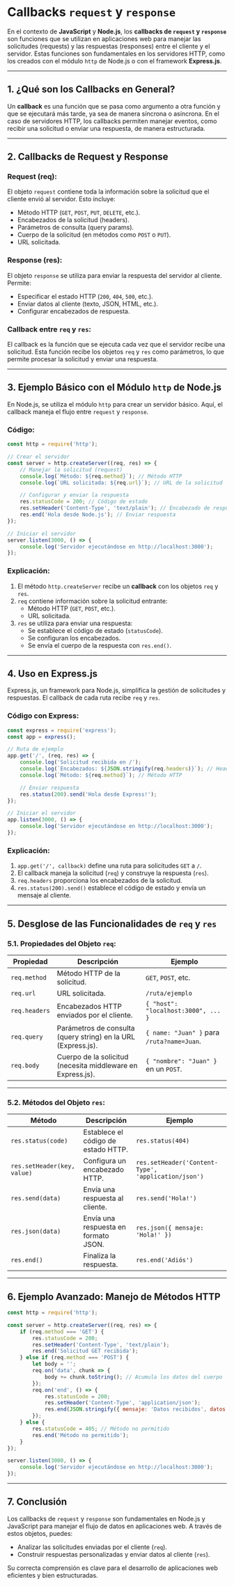 # Callbacks `request` y `response`
En el contexto de **JavaScript** y **Node.js**, los **callbacks de `request` y `response`** son funciones que se utilizan en aplicaciones web para manejar las solicitudes (requests) y las respuestas (responses) entre el cliente y el servidor. Estas funciones son fundamentales en los servidores HTTP, como los creados con el módulo `http` de Node.js o con el framework **Express.js**.

---

## **1. ¿Qué son los Callbacks en General?**

Un **callback** es una función que se pasa como argumento a otra función y que se ejecutará más tarde, ya sea de manera síncrona o asíncrona. En el caso de servidores HTTP, los callbacks permiten manejar eventos, como recibir una solicitud o enviar una respuesta, de manera estructurada.

---

## **2. Callbacks de Request y Response**

### **Request (req):**
El objeto `request` contiene toda la información sobre la solicitud que el cliente envió al servidor. Esto incluye:
- Método HTTP (`GET`, `POST`, `PUT`, `DELETE`, etc.).
- Encabezados de la solicitud (headers).
- Parámetros de consulta (query params).
- Cuerpo de la solicitud (en métodos como `POST` o `PUT`).
- URL solicitada.

### **Response (res):**
El objeto `response` se utiliza para enviar la respuesta del servidor al cliente. Permite:
- Especificar el estado HTTP (`200`, `404`, `500`, etc.).
- Enviar datos al cliente (texto, JSON, HTML, etc.).
- Configurar encabezados de respuesta.

### **Callback entre `req` y `res`:**
El callback es la función que se ejecuta cada vez que el servidor recibe una solicitud. Esta función recibe los objetos `req` y `res` como parámetros, lo que permite procesar la solicitud y enviar una respuesta.

---

## **3. Ejemplo Básico con el Módulo `http` de Node.js**

En Node.js, se utiliza el módulo `http` para crear un servidor básico. Aquí, el callback maneja el flujo entre `request` y `response`.

### **Código:**
```javascript
const http = require('http');

// Crear el servidor
const server = http.createServer((req, res) => {
    // Manejar la solicitud (request)
    console.log(`Método: ${req.method}`); // Método HTTP
    console.log(`URL solicitada: ${req.url}`); // URL de la solicitud

    // Configurar y enviar la respuesta
    res.statusCode = 200; // Código de estado
    res.setHeader('Content-Type', 'text/plain'); // Encabezado de respuesta
    res.end('Hola desde Node.js'); // Enviar respuesta
});

// Iniciar el servidor
server.listen(3000, () => {
    console.log('Servidor ejecutándose en http://localhost:3000');
});
```

### **Explicación:**
1. El método `http.createServer` recibe un **callback** con los objetos `req` y `res`.
2. `req` contiene información sobre la solicitud entrante:
   - Método HTTP (`GET`, `POST`, etc.).
   - URL solicitada.
3. `res` se utiliza para enviar una respuesta:
   - Se establece el código de estado (`statusCode`).
   - Se configuran los encabezados.
   - Se envía el cuerpo de la respuesta con `res.end()`.

---

## **4. Uso en Express.js**

Express.js, un framework para Node.js, simplifica la gestión de solicitudes y respuestas. El callback de cada ruta recibe `req` y `res`.

### **Código con Express:**
```javascript
const express = require('express');
const app = express();

// Ruta de ejemplo
app.get('/', (req, res) => {
    console.log('Solicitud recibida en /');
    console.log(`Encabezados: ${JSON.stringify(req.headers)}`); // Headers
    console.log(`Método: ${req.method}`); // Método HTTP

    // Enviar respuesta
    res.status(200).send('Hola desde Express!');
});

// Iniciar el servidor
app.listen(3000, () => {
    console.log('Servidor ejecutándose en http://localhost:3000');
});
```

### **Explicación:**
1. `app.get('/', callback)` define una ruta para solicitudes `GET` a `/`.
2. El callback maneja la solicitud (`req`) y construye la respuesta (`res`).
3. `req.headers` proporciona los encabezados de la solicitud.
4. `res.status(200).send()` establece el código de estado y envía un mensaje al cliente.

---

## **5. Desglose de las Funcionalidades de `req` y `res`**

### **5.1. Propiedades del Objeto `req`:**
| **Propiedad**         | **Descripción**                                                | **Ejemplo**                                   |
|------------------------|---------------------------------------------------------------|-----------------------------------------------|
| `req.method`          | Método HTTP de la solicitud.                                  | `GET`, `POST`, etc.                           |
| `req.url`             | URL solicitada.                                               | `/ruta/ejemplo`                               |
| `req.headers`         | Encabezados HTTP enviados por el cliente.                     | `{ "host": "localhost:3000", ... }`           |
| `req.query`           | Parámetros de consulta (query string) en la URL (Express.js). | `{ name: "Juan" }` para `/ruta?name=Juan`.    |
| `req.body`            | Cuerpo de la solicitud (necesita middleware en Express.js).   | `{ "nombre": "Juan" }` en un `POST`.          |

---

### **5.2. Métodos del Objeto `res`:**
| **Método**             | **Descripción**                                                | **Ejemplo**                                   |
|-------------------------|---------------------------------------------------------------|-----------------------------------------------|
| `res.status(code)`     | Establece el código de estado HTTP.                           | `res.status(404)`                             |
| `res.setHeader(key, value)` | Configura un encabezado HTTP.                            | `res.setHeader('Content-Type', 'application/json')` |
| `res.send(data)`       | Envía una respuesta al cliente.                              | `res.send('Hola!')`                           |
| `res.json(data)`       | Envía una respuesta en formato JSON.                         | `res.json({ mensaje: 'Hola!' })`             |
| `res.end()`            | Finaliza la respuesta.                                       | `res.end('Adiós')`                            |

---

## **6. Ejemplo Avanzado: Manejo de Métodos HTTP**

```javascript
const http = require('http');

const server = http.createServer((req, res) => {
    if (req.method === 'GET') {
        res.statusCode = 200;
        res.setHeader('Content-Type', 'text/plain');
        res.end('Solicitud GET recibida');
    } else if (req.method === 'POST') {
        let body = '';
        req.on('data', chunk => {
            body += chunk.toString(); // Acumula los datos del cuerpo
        });
        req.on('end', () => {
            res.statusCode = 200;
            res.setHeader('Content-Type', 'application/json');
            res.end(JSON.stringify({ mensaje: 'Datos recibidos', datos: body }));
        });
    } else {
        res.statusCode = 405; // Método no permitido
        res.end('Método no permitido');
    }
});

server.listen(3000, () => {
    console.log('Servidor ejecutándose en http://localhost:3000');
});
```

---

## **7. Conclusión**

Los callbacks de `request` y `response` son fundamentales en Node.js y JavaScript para manejar el flujo de datos en aplicaciones web. A través de estos objetos, puedes:
- Analizar las solicitudes enviadas por el cliente (`req`).
- Construir respuestas personalizadas y enviar datos al cliente (`res`).

Su correcta comprensión es clave para el desarrollo de aplicaciones web eficientes y bien estructuradas.